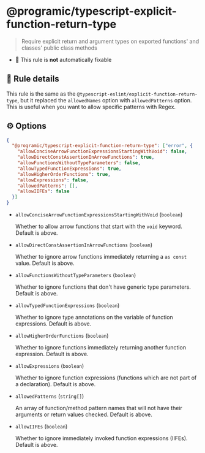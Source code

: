 # @programic/typescript-explicit-function-return-type

> Require explicit return and argument types on exported functions' and classes' public class methods

- :hammer: This rule is **not** automatically fixable

## :book: Rule details
This rule is the same as the `@typescript-eslint/explicit-function-return-type`, but it replaced the `allowedNames` option with `allowedPatterns` option. This is useful when you want to allow specific patterns with Regex.

## :gear: Options
```json
{
  "@programic/typescript-explicit-function-return-type": ["error", {
    "allowConciseArrowFunctionExpressionsStartingWithVoid": false,
    "allowDirectConstAssertionInArrowFunctions": true,
    "allowFunctionsWithoutTypeParameters": false,
    "allowTypedFunctionExpressions": true,
    "allowHigherOrderFunctions": true,
    "allowExpressions": false,
    "allowedPatterns": [],
    "allowIIFEs": false
  }]
}
```

- `allowConciseArrowFunctionExpressionsStartingWithVoid` (`boolean`)

  Whether to allow arrow functions that start with the `void` keyword. Default is above.

- `allowDirectConstAssertionInArrowFunctions` (`boolean`)

  Whether to ignore arrow functions immediately returning a `as const` value. Default is above.

- `allowFunctionsWithoutTypeParameters` (`boolean`)

  Whether to ignore functions that don't have generic type parameters. Default is above.

- `allowTypedFunctionExpressions` (`boolean`)

  Whether to ignore type annotations on the variable of function expressions. Default is above.

- `allowHigherOrderFunctions` (`boolean`)

  Whether to ignore functions immediately returning another function expression. Default is above.

- `allowExpressions` (`boolean`)

  Whether to ignore function expressions (functions which are not part of a declaration). Default is above.

- `allowedPatterns` (`string[]`)

  An array of function/method pattern names that will not have their arguments or return values checked. Default is above.

- `allowIIFEs` (`boolean`)

  Whether to ignore immediately invoked function expressions (IIFEs). Default is above.
